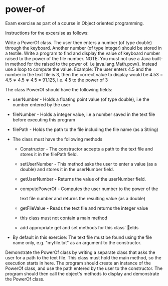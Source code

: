 # power-of

Exam exercise as part of a course in Object oriented programming.

Instructions for the excersise as follows:

Write a PowerOf class. The user then enters a number (of type double) through the keyboard. Another number (of type integer) should be stored in a textile.
Write a program to find and display the value of keyboard number raised to the power of the file number. NOTE: You must not use a Java built-in method for the raised to the power of. i.e java.lang.Math.pow(). Instead use a loop to compute the value. Example: The user enters 4.5 and the number in the text file is 3, then the correct value to display would be 4.53 = 4.5 ∗ 4.5 ∗ 4.5 = 91.125, i.e. 4.5 to the power of 3

The class PowerOf should have the following fields:

- userNumber - Holds a floating point value (of type double), i.e the number entered by the user

- fileNumber - Holds a integer value, i.e a number saved in the text file before executing this program

- filePath - Holds the path to the file including the file name (as a String)

- The class must have the following methods

  - Constructor - The constructor accepts a path to the text file and stores it in the filePath field.

  - setUserNumber - This method asks the user to enter a value (as a double) and stores it in the userNumber field.

  - getUserNumber - Returns the value of the userNumber field.

  - computePowerOf - Computes the user number to the power of the

    text file number and returns the resulting value (as a double)

  - getFileValue - Reads the text file and returns the integer value

  - this class must not contain a main method

  - add appropriate get and set methods for this class' 􏰃elds

- By default in this exercise: The text file must be found using the file name only, e.g. "myfile.txt" as an argument to the constructor.

Demonstrate the PowerOf class by writing a separate class that asks the user for a path to the text file. This class must hold the main method, so the execution starts in here. The program should create an instance of the PowerOf class, and use the path entered by the user to the constructor. The program should then call the object's methods to display and demonstrate the PowerOf class.


